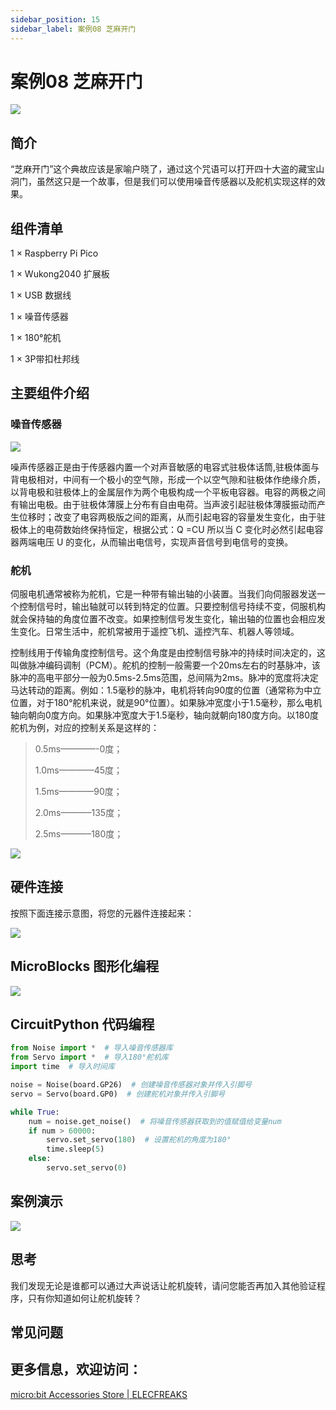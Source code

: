 ```yaml
---
sidebar_position: 15
sidebar_label: 案例08 芝麻开门
---
```



# 案例08 芝麻开门

![](https://wiki-media-ef.oss-cn-hongkong.aliyuncs.com/docs/pico/wukong2040/raspberry-pi-pico-inventors-kit/images/wukong2040-inventors-case08-01.png)

## 简介

“芝麻开门”这个典故应该是家喻户晓了，通过这个咒语可以打开四十大盗的藏宝山洞门，虽然这只是一个故事，但是我们可以使用噪音传感器以及舵机实现这样的效果。

## 组件清单

1 × Raspberry Pi Pico

1 × Wukong2040 扩展板

1 × USB 数据线

1 × 噪音传感器

1 × 180°舵机

1 × 3P带扣杜邦线

## 主要组件介绍

### 噪音传感器

![](https://wiki-media-ef.oss-cn-hongkong.aliyuncs.com/docs/pico/wukong2040/raspberry-pi-pico-inventors-kit/images/wukong2040-inventors-introduction-12.png)

噪声传感器正是由于传感器内置一个对声音敏感的电容式驻极体话筒,驻极体面与背电极相对，中间有一个极小的空气隙，形成一个以空气隙和驻极体作绝缘介质，以背电极和驻极体上的金属层作为两个电极构成一个平板电容器。电容的两极之间有输出电极。由于驻极体薄膜上分布有自由电荷。当声波引起驻极体薄膜振动而产生位移时；改变了电容两极版之间的距离，从而引起电容的容量发生变化，由于驻极体上的电荷数始终保持恒定，根据公式：Q =CU 所以当 C 变化时必然引起电容器两端电压 U 的变化，从而输出电信号，实现声音信号到电信号的变换。

### 舵机

伺服电机通常被称为舵机，它是一种带有输出轴的小装置。当我们向伺服器发送一个控制信号时，输出轴就可以转到特定的位置。只要控制信号持续不变，伺服机构就会保持轴的角度位置不改变。如果控制信号发生变化，输出轴的位置也会相应发生变化。日常生活中，舵机常被用于遥控飞机、遥控汽车、机器人等领域。

控制线用于传输角度控制信号。这个角度是由控制信号脉冲的持续时间决定的，这叫做脉冲编码调制（PCM）。舵机的控制一般需要一个20ms左右的时基脉冲，该脉冲的高电平部分一般为0.5ms-2.5ms范围，总间隔为2ms。脉冲的宽度将决定马达转动的距离。例如：1.5毫秒的脉冲，电机将转向90度的位置（通常称为中立位置，对于180°舵机来说，就是90°位置）。如果脉冲宽度小于1.5毫秒，那么电机轴向朝向0度方向。如果脉冲宽度大于1.5毫秒，轴向就朝向180度方向。以180度舵机为例，对应的控制关系是这样的：

> 0.5ms————-0度；
>
> 1.0ms————45度；
>
> 1.5ms————90度；
>
> 2.0ms———–135度；
>
> 2.5ms———–180度；

![](https://wiki-media-ef.oss-cn-hongkong.aliyuncs.com/docs/pico/wukong2040/raspberry-pi-pico-inventors-kit/images/pico-beginner-kit-61.gif)

## 硬件连接

按照下面连接示意图，将您的元器件连接起来：

![](https://wiki-media-ef.oss-cn-hongkong.aliyuncs.com/docs/pico/wukong2040/raspberry-pi-pico-inventors-kit/images/wukong2040-inventors-case08-05.png)

## MicroBlocks 图形化编程

![](https://wiki-media-ef.oss-cn-hongkong.aliyuncs.com/docs/pico/wukong2040/raspberry-pi-pico-inventors-kit/images/wukong2040-inventors-case06-05.png)

## CircuitPython 代码编程

```python
from Noise import *  # 导入噪音传感器库
from Servo import *  # 导入180°舵机库
import time  # 导入时间库

noise = Noise(board.GP26)  # 创建噪音传感器对象并传入引脚号
servo = Servo(board.GP0)  # 创建舵机对象并传入引脚号

while True:
    num = noise.get_noise()  # 将噪音传感器获取到的值赋值给变量num
    if num > 60000:
        servo.set_servo(180)  # 设置舵机的角度为180°
        time.sleep(5)
    else:
        servo.set_servo(0)
```

## 案例演示

![](https://wiki-media-ef.oss-cn-hongkong.aliyuncs.com/docs/pico/wukong2040/raspberry-pi-pico-inventors-kit/images/wukong2040-inventors-kit-case08-06.gif)

## 思考

我们发现无论是谁都可以通过大声说话让舵机旋转，请问您能否再加入其他验证程序，只有你知道如何让舵机旋转？



## 常见问题



## 更多信息，欢迎访问：

[micro:bit Accessories Store | ELECFREAKS](https://www.elecfreaks.com/)
